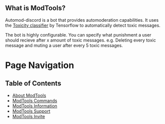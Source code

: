 ## What is ModTools?

Automod-discord is a bot that provides automoderation capabilities. It uses the [Toxicity classifier](https://github.com/tensorflow/tfjs-models/tree/master/toxicity) by Tensorflow to automatically detect toxic messages.

The bot is highly configurable. You can specify what punishment a user should recieve after x amount of toxic messages. e.g. Deleting every toxic message and muting a user after every 5 toxic messages.

# Page Navigation
## Table of Contents
- [About ModTools](./README.md)
- [ModTools Commands](./COMMANDS.md)
- [ModTools Information](./PERFORMANCE.md)
- [ModTools Support](#newPrefix)
- [ModTools Invite](#commands)
